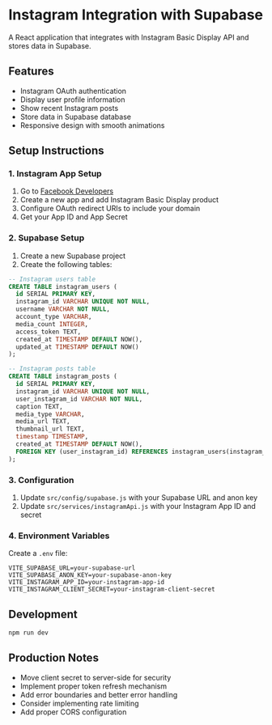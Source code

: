 # Instagram Integration with Supabase

A React application that integrates with Instagram Basic Display API and stores data in Supabase.

## Features

- Instagram OAuth authentication
- Display user profile information
- Show recent Instagram posts
- Store data in Supabase database
- Responsive design with smooth animations

## Setup Instructions

### 1. Instagram App Setup

1. Go to [Facebook Developers](https://developers.facebook.com/)
2. Create a new app and add Instagram Basic Display product
3. Configure OAuth redirect URIs to include your domain
4. Get your App ID and App Secret

### 2. Supabase Setup

1. Create a new Supabase project
2. Create the following tables:

```sql
-- Instagram users table
CREATE TABLE instagram_users (
  id SERIAL PRIMARY KEY,
  instagram_id VARCHAR UNIQUE NOT NULL,
  username VARCHAR NOT NULL,
  account_type VARCHAR,
  media_count INTEGER,
  access_token TEXT,
  created_at TIMESTAMP DEFAULT NOW(),
  updated_at TIMESTAMP DEFAULT NOW()
);

-- Instagram posts table
CREATE TABLE instagram_posts (
  id SERIAL PRIMARY KEY,
  instagram_id VARCHAR UNIQUE NOT NULL,
  user_instagram_id VARCHAR NOT NULL,
  caption TEXT,
  media_type VARCHAR,
  media_url TEXT,
  thumbnail_url TEXT,
  timestamp TIMESTAMP,
  created_at TIMESTAMP DEFAULT NOW(),
  FOREIGN KEY (user_instagram_id) REFERENCES instagram_users(instagram_id)
);
```

### 3. Configuration

1. Update `src/config/supabase.js` with your Supabase URL and anon key
2. Update `src/services/instagramApi.js` with your Instagram App ID and secret

### 4. Environment Variables

Create a `.env` file:

```env
VITE_SUPABASE_URL=your-supabase-url
VITE_SUPABASE_ANON_KEY=your-supabase-anon-key
VITE_INSTAGRAM_APP_ID=your-instagram-app-id
VITE_INSTAGRAM_CLIENT_SECRET=your-instagram-client-secret
```

## Development

```bash
npm run dev
```

## Production Notes

- Move client secret to server-side for security
- Implement proper token refresh mechanism
- Add error boundaries and better error handling
- Consider implementing rate limiting
- Add proper CORS configuration